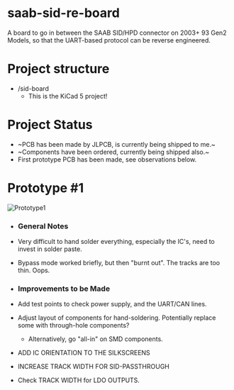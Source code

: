 # saab-sid-re-board
A board to go in between the SAAB SID/HPD connector on 2003+ 93 Gen2 Models, so that the UART-based protocol can be reverse engineered.

# Project structure
- /sid-board 
  - This is the KiCad 5 project!

# Project Status
- ~PCB has been made by JLPCB, is currently being shipped to me.~
- ~Components have been ordered, currently being shipped also.~
- First prototype PCB has been made, see observations below.

# Prototype #1
![Prototype1](https://i.imgur.com/MEXQa4u.jpg)

- ### General Notes
- Very difficult to hand solder everything, especially the IC's, need to invest in solder paste.
- Bypass mode worked briefly, but then "burnt out". The tracks are too thin. Oops.

- ### Improvements to be Made
- Add test points to check power supply, and the UART/CAN lines.
- Adjust layout of components for hand-soldering. Potentially replace some with through-hole components?
	- Alternatively, go "all-in" on SMD components.
- ADD IC ORIENTATION TO THE SILKSCREENS
- INCREASE TRACK WIDTH FOR SID-PASSTHROUGH
- Check TRACK WIDTH for LDO OUTPUTS.
